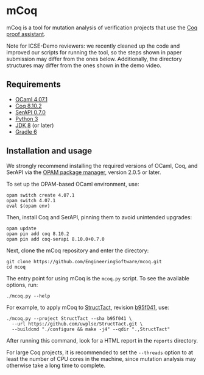 # mCoq

mCoq is a tool for mutation analysis of verification projects that use the [Coq proof assistant](https://coq.inria.fr).

Note for ICSE-Demo reviewers: we recently cleaned up the code and improved our scripts for running the tool, so the steps shown in paper submission may differ from the ones below. Additionally, the directory structures may differ from the ones shown in the demo video.

## Requirements

- [OCaml 4.07.1](https://ocaml.org)
- [Coq 8.10.2](https://coq.inria.fr/download)
- [SerAPI 0.7.0](https://github.com/ejgallego/coq-serapi)
- [Python 3](https://www.python.org)
- [JDK 8](https://openjdk.java.net) (or later)
- [Gradle 6](https://gradle.org/install/)

## Installation and usage

We strongly recommend installing the required versions of OCaml, Coq,
and SerAPI via the [OPAM package manager](https://opam.ocaml.org/),
version 2.0.5 or later.

To set up the OPAM-based OCaml environment, use:
```
opam switch create 4.07.1
opam switch 4.07.1
eval $(opam env)
```

Then, install Coq and SerAPI, pinning them to avoid unintended upgrades:
```
opam update
opam pin add coq 8.10.2
opam pin add coq-serapi 8.10.0+0.7.0
```

Next, clone the mCoq repository and enter the directory:
```
git clone https://github.com/EngineeringSoftware/mcoq.git
cd mcoq
```

The entry point for using mCoq is the `mcoq.py` script. To see
the available options, run:
```
./mcoq.py --help
```

For example, to apply mCoq to [StructTact](https://github.com/uwplse/StructTact), revision [b95f041](https://github.com/uwplse/StructTact/commit/b95f041cb83986fb0fe1f9689d7196e2f09a4839), use:
```
./mcoq.py --project StructTact --sha b95f041 \
  --url https://github.com/uwplse/StructTact.git \
  --buildcmd "./configure && make -j4" --qdir ".,StructTact"
```
After running this command, look for a HTML report in the `reports` directory.

For large Coq projects, it is recommended to set the `--threads` option
to at least the number of CPU cores in the machine, since mutation analysis
may otherwise take a long time to complete.
